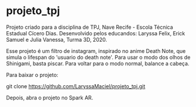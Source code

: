 # projeto_tpj

Projeto criado para a disciplina de TPJ, Nave Recife - Escola Técnica Estadual Cícero Dias. 
Desenvolvido pelos educandos: Laryssa Felix, Erick Samuel e Julia Vanessa, Turma 3D, 2020.

Esse projeto é um filtro de instagram, inspirado no anime Death Note, que simula o lifespan do 'usuario do death note'.
Para usar o modo dos olhos de Shinigami, basta piscar. Para voltar para o modo normal, balance a cabeça.

Para baixar o projeto:

git clone https://github.com/LaryssaMaciel/projeto_tpj.git

Depois, abra o projeto no Spark AR.
